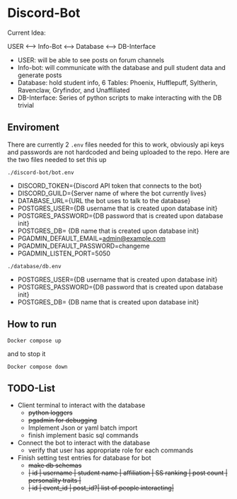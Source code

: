 # Discord-Bot

Current Idea:

USER <--> Info-Bot <--> Database <--> DB-Interface

- USER: will be able to see posts on forum channels
- Info-bot: will communicate with the database and pull student data and generate posts
- Database: hold student info, 6 Tables: Phoenix, Hufflepuff, Syltherin, Ravenclaw, Gryfindor, and Unaffiliated
- DB-Interface: Series of python scripts to make interacting with the DB trivial

## Enviroment
There are currently 2 `.env` files needed for this to work, obviously api keys and passwords are not hardcoded and being uploaded to the repo. Here are the two files needed to set this up

`./discord-bot/bot.env`
- DISCORD_TOKEN={Discord API token that connects to the bot}
- DISCORD_GUILD={Server name of where the bot currently lives}
- DATABASE_URL={URL the bot uses to talk to the database}
- POSTGRES_USER={DB username that is created upon database init}
- POSTGRES_PASSWORD={DB password that is created upon database init}
- POSTGRES_DB= {DB name that is created upon database init}
- PGADMIN_DEFAULT_EMAIL=admin@example.com
- PGADMIN_DEFAULT_PASSWORD=changeme
- PGADMIN_LISTEN_PORT=5050

`./database/db.env`
- POSTGRES_USER={DB username that is created upon database init}
- POSTGRES_PASSWORD={DB password that is created upon database init}
- POSTGRES_DB= {DB name that is created upon database init}

## How to run
```
Docker compose up
```
and to stop it
```
Docker compose down
```

## TODO-List

- Client terminal to interact with the database
    - ~~python loggers~~
    - ~~pgadmin for debugging~~
    - Implement Json or yaml batch import
    - finish implement basic sql commands
- Connect the bot to interact with the database
    - verify that user has appropriate role for each commands
- Finish setting test entries for database for bot
    - ~~make db schemas~~
    - ~~| id | username | student name | affiliation | SS ranking | post count | personality traits |~~
    - ~~| id | event_id | post_id?| list of people interacting|~~
